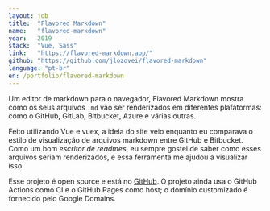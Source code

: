 ```yaml
---
layout: job
title:  "Flavored Markdown"
name:   "flavored-markdown"
year:   2019
stack:  "Vue, Sass"
link:   "https://flavored-markdown.app/"
github: "https://github.com/jlozovei/flavored-markdown"
language: "pt-br"
en: /portfolio/flavored-markdown
---
```

Um editor de markdown para o navegador, Flavored Markdown mostra como os seus arquivos `.md` vão ser renderizados em diferentes plafatormas: como o GitHub, GitLab, Bitbucket, Azure e várias outras.

Feito utilizando Vue e vuex, a ideia do site veio enquanto eu comparava o estilo de visualização de arquivos markdown entre GitHub e Bitbucket. Como um bom _escritor de readmes_, eu sempre gostei de saber como esses arquivos seriam renderizados, e essa ferramenta me ajudou a visualizar isso.

Esse projeto é open source e está no [GitHub](https://github.com/jlozovei/flavored-markdown). O projeto ainda usa o GitHub Actions como CI e o GitHub Pages como host; o domínio customizado é fornecido pelo Google Domains.
